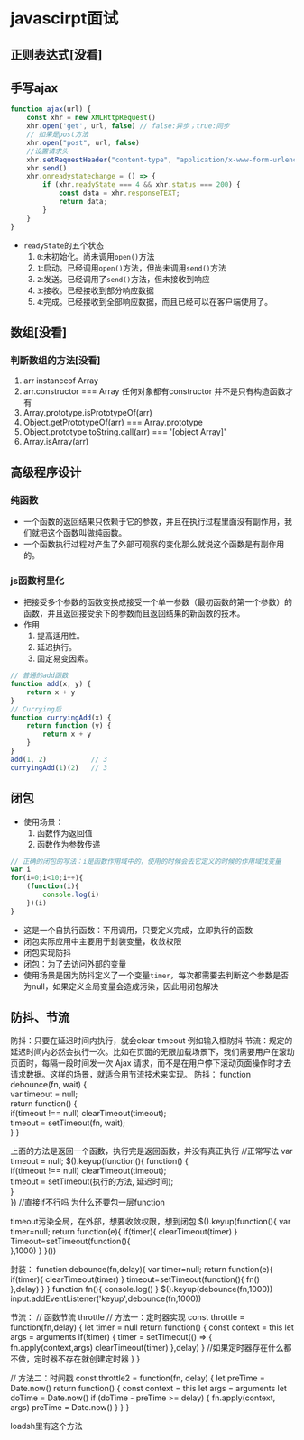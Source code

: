 # javascirpt面试

## 正则表达式[没看]

## 手写ajax

```javascript
function ajax(url) {
    const xhr = new XMLHttpRequest()
    xhr.open('get', url, false) // false:异步；true:同步
    // 如果是post方法
    xhr.open("post", url, false)
	//设置请求头
	xhr.setRequestHeader("content-type", "application/x-www-form-urlencoded")
    xhr.send()
    xhr.onreadystatechange = () => {
        if (xhr.readyState === 4 && xhr.status === 200) {
            const data = xhr.responseTEXT;
            return data;
        }
    }
}
```
- `readyState`的五个状态
  1. `0`:未初始化。尚未调用`open()`方法
  2. `1`:启动。已经调用`open()`方法，但尚未调用`send()`方法
  3. `2`:发送。已经调用了`send()`方法，但未接收到响应
  4. `3`:接收。已经接收到部分响应数据
  5. `4`:完成。已经接收到全部响应数据，而且已经可以在客户端使用了。

## 数组[没看]

### 判断数组的方法[没看]

1. arr instanceof Array
2. arr.constructor === Array       任何对象都有constructor  并不是只有构造函数才有
3. Array.prototype.isPrototypeOf(arr)
4. Object.getPrototypeOf(arr) === Array.prototype
5. Object.prototype.toString.call(arr) === '[object Array]'
6. Array.isArray(arr)

## 高级程序设计

### 纯函数

- 一个函数的返回结果只依赖于它的参数，并且在执行过程里面没有副作用，我们就把这个函数叫做纯函数。
- 一个函数执行过程对产生了外部可观察的变化那么就说这个函数是有副作用的。

### js函数柯里化

- 把接受多个参数的函数变换成接受一个单一参数（最初函数的第一个参数）的函数，并且返回接受余下的参数而且返回结果的新函数的技术。
- 作用
  1. 提高适用性。
  2. 延迟执行。
  3. 固定易变因素。

```javascript
// 普通的add函数
function add(x, y) {
    return x + y
}
// Currying后
function curryingAdd(x) {
    return function (y) {
        return x + y
    }
}
add(1, 2)           // 3
curryingAdd(1)(2)   // 3
```

## 闭包

- 使用场景：
    1. 函数作为返回值
    2. 函数作为参数传递

```javascript
// 正确的闭包的写法：i是函数作用域中的，使用的时候会去它定义的时候的作用域找变量
var i
for(i=0;i<10;i++){
    (function(i){
        console.log(i)
    })(i)
}
```

- 这是一个自执行函数：不用调用，只要定义完成，立即执行的函数
- 闭包实际应用中主要用于封装变量，收敛权限
- 闭包实现防抖
- 闭包：为了去访问外部的变量
- 使用场景是因为防抖定义了一个变量`timer`，每次都需要去判断这个参数是否为null，如果定义全局变量会造成污染，因此用闭包解决

## 防抖、节流
防抖：只要在延迟时间内执行，就会clear timeout  例如输入框防抖
节流：规定的延迟时间内必然会执行一次。比如在页面的无限加载场景下，我们需要用户在滚动页面时，每隔一段时间发一次 Ajax 请求，而不是在用户停下滚动页面操作时才去请求数据。这样的场景，就适合用节流技术来实现。
防抖：
function debounce(fn, wait) {    
    var timeout = null;    
    return function() {        
        if(timeout !== null)   clearTimeout(timeout);        
        timeout = setTimeout(fn, wait);    
    }
}

上面的方法是返回一个函数，执行完是返回函数，并没有真正执行
//正常写法
var timeout = null; 
$().keyup(function(){
    function() {        
        if(timeout !== null)   clearTimeout(timeout);        
        timeout = setTimeout(执行的方法, 延迟时间);    
    }    
})
//直接if不行吗 为什么还要包一层function

timeout污染全局，在外部，想要收敛权限，想到闭包
$().keyup(function(){
    var timer=null;
    return function(e){
            if(timer){
                clearTimeout(timer)
            }
            Timeout=setTimeout(function(){           
            },1000)
    }
}())

封装：
function debounce(fn,delay){
    var timer=null;
    return function(e){
            if(timer){
                clearTimeout(timer)
            }
            timeout=setTimeout(function(){
                  fn()       
            },delay)
    }
}
function fn(){
    console.log()
}
$().keyup(debounce(fn,1000))
input.addEventListener('keyup',debounce(fn,1000))

节流：
// 函数节流 throttle
// 方法一：定时器实现
const throttle = function(fn,delay) {
  let timer = null
  return function() {
    const context = this
    let args = arguments
    if(!timer) {
      timer = setTimeout(() => {
        fn.apply(context,args)
        clearTimeout(timer)
      },delay)
    }
    //如果定时器存在什么都不做，定时器不存在就创建定时器
  }
}

// 方法二：时间戳
const throttle2 = function(fn, delay) {
  let preTime = Date.now()
  return function() {
      const context = this
      let args = arguments
      let doTime = Date.now()
      if (doTime - preTime >= delay) {
          fn.apply(context, args)
          preTime = Date.now()
      }
  }
}

loadsh里有这个方法